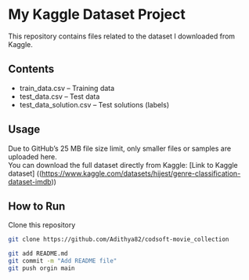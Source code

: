 # My Kaggle Dataset Project
This repository contains files related to the dataset I downloaded from Kaggle.
## Contents
- train_data.csv – Training data
- test_data.csv – Test data
- test_data_solution.csv – Test solutions (labels)
## Usage
Due to GitHub’s 25 MB file size limit, only smaller files or samples are uploaded here.  
You can download the full dataset directly from Kaggle:
 [Link to Kaggle dataset]  ((https://www.kaggle.com/datasets/hijest/genre-classification-dataset-imdb))
## How to Run
Clone this repository  
   ```bash
   git clone https://github.com/Adithya82/codsoft-movie_collection 

git add README.md
git commit -m "Add README file"
git push orgin main
